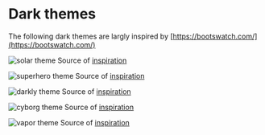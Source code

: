 # Dark themes

The following dark themes are largly inspired by [https://bootswatch.com/](https://bootswatch.com/)

![solar theme](../assets/themes/solar.png) Source of [inspiration](https://bootswatch.com/solar/)

![superhero theme](../assets/themes/superhero.png) Source of [inspiration](https://bootswatch.com/superhero/)

![darkly theme](../assets/themes/darkly.png) Source of [inspiration](https://bootswatch.com/darkly/)

![cyborg theme](../assets/themes/cyborg.png) Source of [inspiration](https://bootswatch.com/cyborg/)

![vapor theme](../assets/themes/vapor.png) Source of [inspiration](https://bootswatch.com/vapor/)

